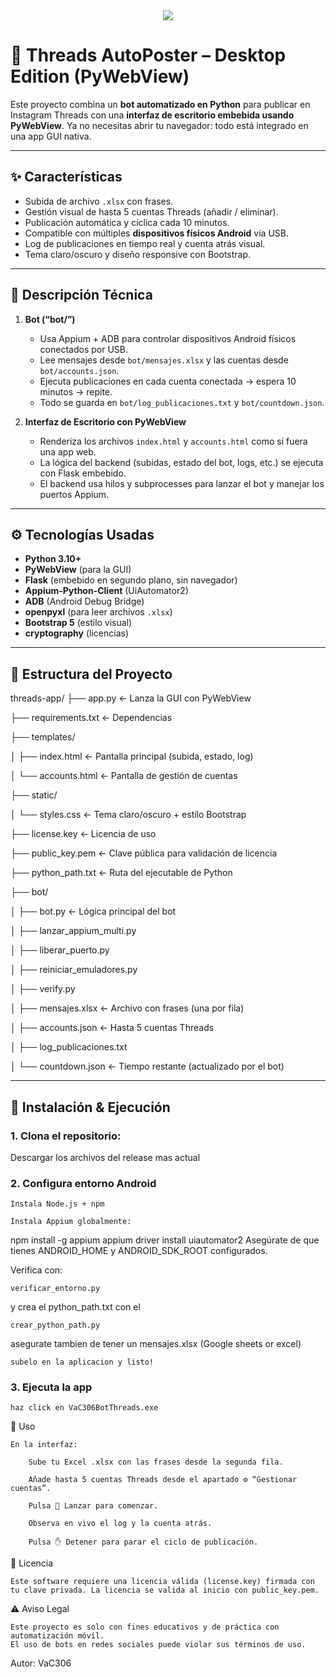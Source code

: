 <div align="center">
  <a href="https://discord.com/users/elpursi_306_" target="_blank">
    <img src="https://img.shields.io/badge/🗨️_Contáctame_en_Discord_-elpursi_306_-7289da?style=for-the-badge&logo=discord&logoColor=white"/>
  </a>
</div>


# 🤖 Threads AutoPoster – Desktop Edition (PyWebView)

Este proyecto combina un **bot automatizado en Python** para publicar en Instagram Threads con una **interfaz de escritorio embebida usando PyWebView**. Ya no necesitas abrir tu navegador: todo está integrado en una app GUI nativa.

---

## ✨ Características

- Subida de archivo `.xlsx` con frases.
- Gestión visual de hasta 5 cuentas Threads (añadir / eliminar).
- Publicación automática y cíclica cada 10 minutos.
- Compatible con múltiples **dispositivos físicos Android** vía USB.
- Log de publicaciones en tiempo real y cuenta atrás visual.
- Tema claro/oscuro y diseño responsive con Bootstrap.

---

## 📌 Descripción Técnica

1. **Bot (“bot/”)**
   - Usa Appium + ADB para controlar dispositivos Android físicos conectados por USB.
   - Lee mensajes desde `bot/mensajes.xlsx` y las cuentas desde `bot/accounts.json`.
   - Ejecuta publicaciones en cada cuenta conectada → espera 10 minutos → repite.
   - Todo se guarda en `bot/log_publicaciones.txt` y `bot/countdown.json`.

2. **Interfaz de Escritorio con PyWebView**
   - Renderiza los archivos `index.html` y `accounts.html` como si fuera una app web.
   - La lógica del backend (subidas, estado del bot, logs, etc.) se ejecuta con Flask embebido.
   - El backend usa hilos y subprocesses para lanzar el bot y manejar los puertos Appium.

---

## ⚙️ Tecnologías Usadas

- **Python 3.10+**
- **PyWebView** (para la GUI)
- **Flask** (embebido en segundo plano, sin navegador)
- **Appium-Python-Client** (UiAutomator2)
- **ADB** (Android Debug Bridge)
- **openpyxl** (para leer archivos `.xlsx`)
- **Bootstrap 5** (estilo visual)
- **cryptography** (licencias)

---

## 📁 Estructura del Proyecto

threads-app/
├── app.py ← Lanza la GUI con PyWebView

├── requirements.txt ← Dependencias

├── templates/

│ ├── index.html ← Pantalla principal (subida, estado, log)

│ └── accounts.html ← Pantalla de gestión de cuentas

├── static/

│ └── styles.css ← Tema claro/oscuro + estilo Bootstrap

├── license.key ← Licencia de uso

├── public_key.pem ← Clave pública para validación de licencia

├── python_path.txt ← Ruta del ejecutable de Python

├── bot/

│ ├── bot.py ← Lógica principal del bot

│ ├── lanzar_appium_multi.py

│ ├── liberar_puerto.py

│ ├── reiniciar_emuladores.py

│ ├── verify.py

│ ├── mensajes.xlsx ← Archivo con frases (una por fila)

│ ├── accounts.json ← Hasta 5 cuentas Threads

│ ├── log_publicaciones.txt

│ └── countdown.json ← Tiempo restante (actualizado por el bot)



---

## 🚀 Instalación & Ejecución

### 1. Clona el repositorio:
Descargar los archivos del release mas actual

### 2. Configura entorno Android

    Instala Node.js + npm

    Instala Appium globalmente:

npm install -g appium
appium driver install uiautomator2
Asegúrate de que tienes ANDROID_HOME y ANDROID_SDK_ROOT configurados.

Verifica con:

    verificar_entorno.py

y crea el python_path.txt con el 

    crear_python_path.py

asegurate tambien de tener un mensajes.xlsx (Google sheets or excel)

    subelo en la aplicacion y listo!

### 3. Ejecuta la app

    haz click en VaC306BotThreads.exe


🧠 Uso

    En la interfaz:

        Sube tu Excel .xlsx con las frases desde la segunda fila.

        Añade hasta 5 cuentas Threads desde el apartado ⚙️ “Gestionar cuentas”.

        Pulsa 🚀 Lanzar para comenzar.

        Observa en vivo el log y la cuenta atrás.

        Pulsa ✋ Detener para parar el ciclo de publicación.

🔐 Licencia

    Este software requiere una licencia válida (license.key) firmada con tu clave privada. La licencia se valida al inicio con public_key.pem.

⚠️ Aviso Legal

    Este proyecto es solo con fines educativos y de práctica con automatización móvil.
    El uso de bots en redes sociales puede violar sus términos de uso.

Autor: VaC306
